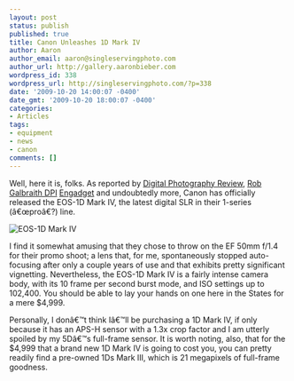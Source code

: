 ```yaml
---
layout: post
status: publish
published: true
title: Canon Unleashes 1D Mark IV
author: Aaron
author_email: aaron@singleservingphoto.com
author_url: http://gallery.aaronbieber.com
wordpress_id: 338
wordpress_url: http://singleservingphoto.com/?p=338
date: '2009-10-20 14:00:07 -0400'
date_gmt: '2009-10-20 18:00:07 -0400'
categories:
- Articles
tags:
- equipment
- news
- canon
comments: []
---
```

Well, here it is, folks. As reported by [Digital Photography
Review](http://www.dpreview.com/news/0910/09102001canon1d4.asp), [Rob
Galbraith
DPI](http://www.robgalbraith.com/bins/multi_page.asp?cid=7-10044-10310,)
[Engadget](http://www.engadget.com/2009/10/20/canon-eos-1d-mark-iv-announced-16-1-megapixels-45-point-autofo/,)
and undoubtedly more, Canon has officially released the EOS-1D Mark IV,
the latest digital SLR in their 1-series (â€œproâ€?) line.

![EOS-1D Mark
IV](http://singleservingphoto.com/wp-content/uploads/2009/10/canon-eos-mark-iv-press-rm-eng1-287x300.jpg "EOS-1D Mark IV")

I find it somewhat amusing that they chose to throw on the EF 50mm f/1.4
for their promo shoot; a lens that, for me, spontaneously stopped
auto-focusing after only a couple years of use and that exhibits pretty
significant vignetting. Nevertheless, the EOS-1D Mark IV is a fairly
intense camera body, with its 10 frame per second burst mode, and ISO
settings up to 102,400. You should be able to lay your hands on one here
in the States for a mere \$4,999.

Personally, I donâ€™t think Iâ€™ll be purchasing a 1D Mark IV, if only
because it has an APS-H sensor with a 1.3x crop factor and I am utterly
spoiled by my 5Dâ€™s full-frame sensor. It is worth noting, also, that
for the \$4,999 that a brand new 1D Mark IV is going to cost you, you
can pretty readily find a pre-owned 1Ds Mark III, which is 21 megapixels
of full-frame goodness.

